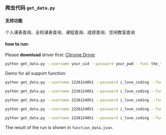 ### 爬虫代码 ```get_data.py```

#### 支持功能
个人课表查询、全校课表查询、课程查询、成绩查询、空闲教室查询



#### how to run:
Please **download** driver first: 
[Chrome Driver](https://developer.chrome.com/docs/chromedriver)


```bash
python get_data.py --username your_uid --password your_pwd --func the_func_you_want --term 2024-2025-2 (--other_arg)
```

Demo for all support function:
```bash
python get_data.py --username 2226124051 --password i_love_coding --func 空闲教室 --campus 兴庆校区 --buildings 东2 --room_type 普通教室 --date 2025-07-16 --start 1 --end 6

python get_data.py --username 2226124051 --password i_love_coding --func 课程查询

python get_data.py --username 2226124051 --password i_love_coding --func 成绩查询

python get_data.py --username 2226124051 --password i_love_coding --func 个人课表 --term 2024-2025-2

python get_data.py --username 2226124051 --password i_love_coding --func 全校课程 --term 2024-2025-3
```

The result of the run is shown in ```function_data.json```.